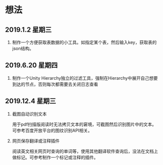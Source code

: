 想法
=============

## **2019.1.2 星期三**

1. 制作一个方便获取表数据的小工具。如指定某个表，然后输入key，获取表的json结构。


## **2019.6.20 星期四**

1. 制作一个Unity Hierarchy独立的过滤工具，强制在Hierarchy中展开自己想要到达的节点，否则每次都需要去关闭日志查看


## **2019.12.4 星期三**

1. 截图自动识别文本
   
   用于pdf扫描版阅读时无法拷贝文本的窘境，可截图然后识别图片中的文本。可参考百度开放平台的图纹识别API相关。

2. 网页保存翻译或注释插件
   
   阅读英文相关网页时查询的单词等，使用其他翻译软件查询后，没法在文档上做标记。可参考制作一个标记或注释的插件。